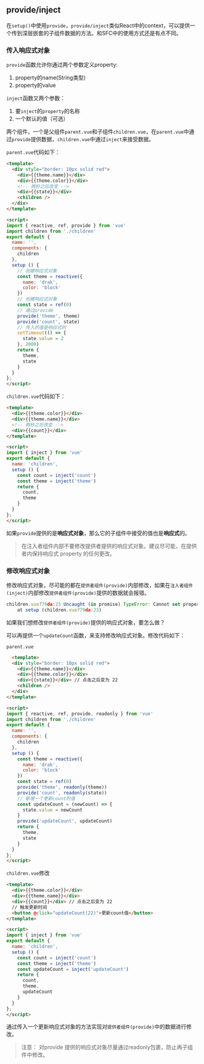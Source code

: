 ## provide/inject

在`setup()`中使用`provide`，`provide/inject`类似React中的context，可以提供一个传到深层嵌套的子组件数据的方法。和SFC中的使用方式还是有点不同。

### 传入响应式对象

`provide`函数允许你通过两个参数定义property:

1. property的name(String类型)
2. property的value

`inject`函数又两个参数：

1. 要`inject`的`property`的名称
2. 一个默认的值（可选）

两个组件，一个是父组件`parent.vue`和子组件`children.vue`，在`parent.vue`中通过`provide`提供数据，`children.vue`中通过`inject`来接受数据。

`parent.vue`代码如下：

```html
<template>
  <div style="border: 10px solid red">
    <div>{{theme.name}}</div>
    <div>{{theme.color}}</div>
    <!-- 两秒之后改变 -->
    <div>{{state}}</div>
    <children />
  </div>
</template>

<script>
import { reactive, ref, provide } from 'vue'
import children from './children'
export default {
  name: '',
  components: {
    children
  },
  setup () {
    // 创建响应式对象
    const theme = reactive({
      name: 'drak',
      color: 'block'
    })
    // 创建响应式对象
    const state = ref(0)
    // 通过provide
    provide('theme', theme)
    provide('count', state)
    // 传入的值是响应式的
    setTimeout(() => {
      state.value = 2
    }, 2000)
    return {
      theme,
      state
    }
  }
};
</script>

```

`children.vue`代码如下：

```html
<template>
  <div>{{theme.color}}</div>
  <div>{{theme.name}}</div>
  <!-- 两秒之后改变 -->
  <div>{{count}}</div>
</template>

<script>
import { inject } from 'vue'
export default {
  name: 'children',
  setup () {
    const count = inject('count')
    const theme = inject('theme')
    return {
      count,
      theme
    }
  }
};
</script>
```

如果`provide`提供的是**响应式对象**，那么它的子组件中接受的值也是**响应式**的。

> 在注入者组件内部不要修改提供者提供的响应式对象。建议尽可能，在提供者内保持响应式 property 的任何更改。

### 修改响应式对象

修改响应式对象，尽可能的都在`提供者组件(provide)`内部修改，如果在`注入者组件(inject)`内部修改`提供者组件(provide)`提供的数据就会报错。

```js
children.vue?79da:23 Uncaught (in promise) TypeError: Cannot set property 'count' of undefined
    at setup (children.vue?79da:23)
```

如果我们想修改`提供者组件(provide)`提供的响应式对象，要怎么做？

可以再提供一个`updateCount`函数，来支持修改响应式对象。修改代码如下：

`parent.vue`

```html
  <template>
  <div style="border: 10px solid red">
    <div>{{theme.name}}</div>
    <div>{{theme.color}}</div>
    <div>{{state}}</div> // 点击之后变为 22
    <children />
  </div>
</template>

<script>
import { reactive, ref, provide, readonly } from 'vue'
import children from './children'
export default {
  name: '',
  components: {
    children
  },
  setup () {
    const theme = reactive({
      name: 'drak',
      color: 'block'
    })
    const state = ref(0)
    provide('theme', readonly(theme))
    provide('count', readonly(state))
    // 新增一个更新count的值
    const updateCount = (newCount) => {
      state.value = newCount
    }
    provide('updateCount', updateCount)
    return {
      theme,
      state
    }
  }
};
</script>
```

`children.vue`修改

```html
<template>
  <div>{{theme.color}}</div>
  <div>{{theme.name}}</div>
  <div>{{count}}</div> // 点击之后变为 22
  // 触发更新时间
  <button @click="updateCount(22)">更新count值</button>
</template>

<script>
import { inject } from 'vue'
export default {
  name: 'children',
  setup () {
    const count = inject('count')
    const theme = inject('theme')
    const updateCount = inject('updateCount')
    return {
      count,
      theme,
      updateCount
    }
  }
};
</script>
```

通过传入一个更新响应式对象的方法实现对`提供者组件(provide)`中的数据进行修改。

> 注意： 对provide 提供的响应式对象尽量通过readonly包裹，防止再子组件中修改。